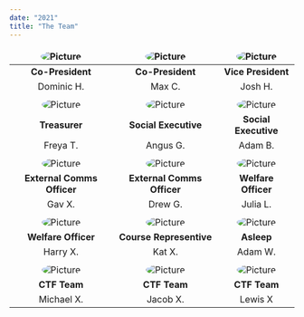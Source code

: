 ```yaml
---
date: "2021"
title: "The Team"
---
```


<style>
table
{
text-align: center;
}
table td, table th
{
border: 0;
}
table img 
{
border-radius: 50%;
}
table tr:nth-child(4n+1)
{
    font-weight: bold;
}
</style>

| ![Picture](/team/hackerman.jpg) | ![Picture](/team/hackerman.jpg) | ![Picture](/team/hackerman.jpg) |
|---------------------------------|---------------------------------|---------------------------------|
| Co-President                    | Co-President                    | Vice President                  |
| Dominic H.                      | Max C.                          | Josh H.                         |
|                                 |                                 |                                 |
| ![Picture](/team/hackerman.jpg) | ![Picture](/team/hackerman.jpg) | ![Picture](/team/hackerman.jpg) |
| Treasurer                       | Social Executive                | Social Executive                |
| Freya T.                        | Angus G.                        | Adam B.                         |
|                                 |                                 |                                 |
| ![Picture](/team/hackerman.jpg) | ![Picture](/team/hackerman.jpg) | ![Picture](/team/hackerman.jpg) |
| External Comms Officer          | External Comms Officer          | Welfare Officer                 |
| Gav X.                          | Drew G.                         | Julia L.                        |
|                                 |                                 |                                 |
| ![Picture](/team/hackerman.jpg) | ![Picture](/team/hackerman.jpg) | ![Picture](/team/hackerman.jpg) |
| Welfare Officer                 | Course Representive             | Asleep                          |
| Harry X.                        | Kat X.                          | Adam W.                         |
|                                 |                                 |                                 |
| ![Picture](/team/hackerman.jpg) | ![Picture](/team/hackerman.jpg) | ![Picture](/team/hackerman.jpg) |
| CTF Team                        | CTF Team                        | CTF Team                        |
| Michael X.                      | Jacob X.                        | Lewis X                         |